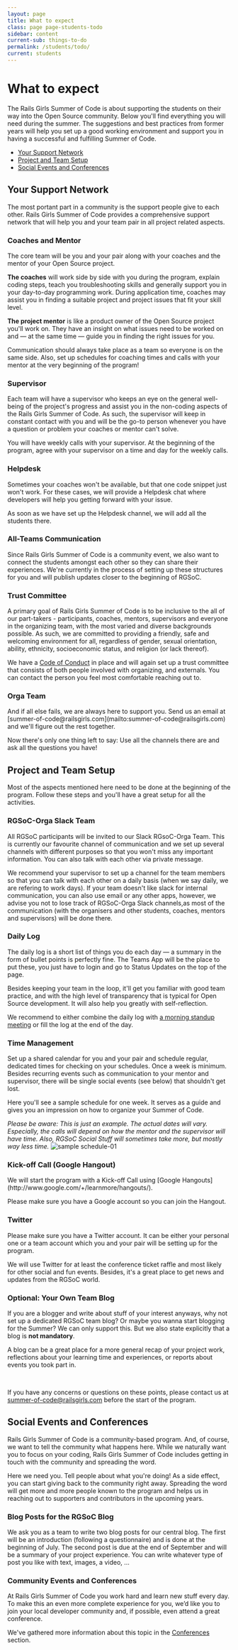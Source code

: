 ```yaml
---
layout: page
title: What to expect
class: page page-students-todo
sidebar: content
current-sub: things-to-do
permalink: /students/todo/
current: students
---
```


<h1>What to expect</h1>

The Rails Girls Summer of Code is about supporting the students on their way
into the Open Source community. Below you'll find everything you will need during the summer. The suggestions and best practices from former years will help you set up a good working environment and support you in having a successful and fulfilling Summer of Code. 


* <a href="#support-network">Your Support Network</a>
* <a href="#project-setup">Project and Team Setup</a>
* <a href="#social-events">Social Events and Conferences</a>


<h2 id="support-network">Your Support Network</h2>

The most <img src="">portant part in a community is the support people give to each other. Rails Girls Summer of Code provides a comprehensive support network that will help you and your team pair in all project related aspects.

<h3>Coaches and Mentor</h3>   
The core team will be you and your pair along with your coaches and the mentor of your Open Source project.

<strong>The coaches</strong> will work side by side with you during the program, explain coding steps, teach you troubleshooting skills and generally support you in your day-to-day programming work. During application time, coaches may assist you in finding a suitable project and project issues that fit your skill level. 

<strong>The project mentor</strong> is like a product owner of the Open Source project you'll work on. They have an insight on what issues need to be worked on and — at the same time — guide you in finding the right issues for you. 

Communication should always take place as a team so everyone is on the same side. Also, set up schedules for coaching times and calls with your mentor at the very beginning of the program! 


<h3>Supervisor</h3>     
Each team will have a supervisor who keeps an eye on the general well-being of the project's progress and assist you in the non-coding aspects of the Rails Girls Summer of Code. As such, the supervisor will keep in constant contact with you and will be the go-to person whenever you have a question or problem your coaches or mentor can't solve. 

You will have weekly calls with your supervisor. At the beginning of the program, agree with your supervisor on a time and day for the weekly calls.


<h3>Helpdesk</h3>
Sometimes your coaches won't be available, but that one code snippet just won't work. For these cases, we will provide a Helpdesk chat where developers will help you getting forward with your issue. 

As soon as we have set up the Helpdesk channel, we will add all the students there.

<h3>All-Teams Communication</h3>    
Since Rails Girls Summer of Code is a community event, we also want to connect the students amongst each other so they can share their experiences. We're currently in the process of setting up these structures for you and will publish updates closer to the beginning of RGSoC.

<h3>Trust Committee</h3>      
A primary goal of Rails Girls Summer of Code is to be inclusive to the all of our part-takers - participants, coaches, mentors, supervisors and everyone in the organizing team, with the most varied and diverse backgrounds possible. As such, we are committed to providing a friendly, safe and welcoming environment for all, regardless of gender, sexual orientation, ability, ethnicity, socioeconomic status, and religion (or lack thereof).

We have a [Code of Conduct](/about/code-of-conduct) in place and will again set up a trust committee that consists of both people involved with organizing, and externals. You can contact the person you feel most comfortable reaching out to.

<h3>Orga Team</h3>     
And if all else fails, we are always here to support you. Send us an email at [summer-of-code@railsgirls.com](mailto:summer-of-code@railsgirls.com) and we'll figure out the rest together. 

Now there's only one thing left to say: Use all the channels there are and ask all the questions you have!


<h2 id="project-setup">Project and Team Setup</h2>

Most of the aspects mentioned here need to be done at the beginning of the program. Follow these steps and you'll have a great setup for all the activities.

<h3>RGSoC-Orga Slack Team</h3>
All RGSoC participants will be invited to our Slack RGsoC-Orga Team. This is currently our favourite channel of communication and we set up several channels with different purposes so that you won't miss any important information. You can also talk with each other via private message.

We recommend your supervisor to set up a channel for the team members so that you can talk with each other on a daily basis (when we say daily, we are refering to work days). If your team doesn't like slack for internal communication, you can also use email or any other apps, however, we advise you not to lose track of RGSoC-Orga Slack channels,as most of the communication (with the organisers and other students, coaches, mentors and supervisors) will be done there.

<h3>Daily Log</h3>     
The daily log is a short list of things you do each day — a summary in the form of bullet points is perfectly fine. The Teams App will be the place to put these, you just have to login and go to Status Updates on the top of the page.

Besides keeping your team in the loop, it'll get you familiar with good team practice, and with the high level of transparency that is typical for Open Source development. It will also help you greatly with self-reflection.

We recommend to either combine the daily log with [a morning standup meeting](http://martinfowler.com/articles/itsNotJustStandingUp.html) or fill the log at the end of the day.

<h3>Time Management</h3>      
Set up a shared calendar for you and your pair and schedule regular, dedicated times for checking on your schedules. Once a week is minimum. Besides recurring events such as communication to your mentor and supervisor, there will be single social events (see below) that shouldn't get lost.

Here you'll see a sample schedule for one week. It serves as a guide and gives you an impression on how to organize your Summer of Code. 

<i>Please be aware: This is just an example. The actual dates will vary. Especially, the calls will depend on how the mentor and the supervisor will have time. Also, RGSoC Social Stuff will sometimes take more, but mostly way less time.</i>
<img src="/img/guides/todo-sample-schedule.png" class="img-responsive" alt="sample schedule-01">


<h3>Kick-off Call (Google Hangout)</h3>      
We will start the program with a Kick-off Call using [Google Hangouts](http://www.google.com/+/learnmore/hangouts/).

Please make sure you have a Google account so you can join the Hangout. 

<h3>Twitter</h3>      
Please make sure you have a Twitter account. It can be either your personal one or a team account which you and your pair will be setting up for the program. 

We will use Twitter for at least the conference ticket raffle and most likely for other social and fun events. Besides, it's a great place to get news and updates from the RGSoC world. 

<h3>Optional: Your Own Team Blog</h3>     
If you are a blogger and write about stuff of your interest anyways, why not set up a dedicated RGSoC team blog? Or maybe you wanna start blogging for the Summer? We can only support this. But we also state explicitly that a blog is <strong>not mandatory</strong>. 

A blog can be a great place for a more general recap of your project work, reflections about your learning time and experiences, or reports about events you took part in.

<br>

If you have any concerns or questions on these points, please contact us at [summer-of-code@railsgirls.com](mailto:summer-of-code@railsgirls.com) before the start of the program.


<h2 id="social-events">Social Events and Conferences</h2>      
Rails Girls Summer of Code is a community-based program. And, of course, we want to tell the community what happens here. While we naturally want you to focus on your coding, Rails Girls Summer of Code includes getting in touch with the community and spreading the word. 

Here we need you. Tell people about what you're doing! As a side effect, you can start giving back to the community right away. Spreading the word will get more and more people known to the program and helps us in reaching out to supporters and contributors in the upcoming years. 

<h3>Blog Posts for the RGSoC Blog</h3>      
We ask you as a team to write two blog posts for our central blog. The first will be an introduction (following a questionnaire) and is done at the beginning of July. The second post is due at the end of September and will be a summary of your project experience. You can write whatever type of post you like with text, images, a video, …

<h3>Community Events and Conferences</h3>       
At Rails Girls Summer of Code you work hard and learn new stuff every day. To make this an even more complete experience for you, we’d like you to join your local developer community and, if possible, even attend a great conference.

We've gathered more information about this topic in the [Conferences](/students/conferences) section.
